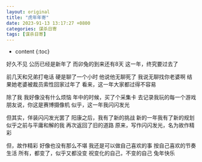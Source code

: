 ```yaml
---
layout: original
title: "虎年年寄"
date: 2023-91-13 13:17:27 +0800 
categories: 谋杀日寄
tags: [谋杀日寄]
---
```

* content
{:toc}

好久不见
公历已经是新年了
而卯兔的到来还有8天
这一年，终究要过去了

<!-- more -->
前几天和兄弟打电话
硬是聊了一个小时
他说他无聊死了
我说无聊找你老婆啊
结果她老婆被裁员索性回家过年了
看来，这一年大家都过得不容易 

除了我
我好像没有什么烦恼
年中的时候，买了个采集卡
去记录我玩的每一个游戏
朋友说，你这是赛博摄像机
似乎，这一年我闪闪发光

但其实，佯装闪闪发光罢了
阳康之后，我有了新的挑战
新的一年我有了新的规划
似乎之前与平庸和解的我
再次返回了旧的道路
原来，写作闪闪发光，名为故作精彩

但，故作精彩
好像也没有那么不堪
我还是可以做自己喜欢的事
按自己喜欢的节奏生活
所有，都变了，似乎又都没变
祝变化的自己，不变的自己
兔年快乐
<!-- TOC -->

